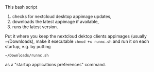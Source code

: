 This bash script 

1. checks for nextcloud desktop appimage updates,
2. downloads the latest appimage if available,
3. runs the latest version.

Put it where you keep the nextcloud dektop clients appimages 
(usually ~/Downloads), make it executable `chmod +x runnc.sh` 
and run it on each startup, e.g. by putting 

`~/Downloads/runnc.sh`

as a "startup applications preferences" command.
